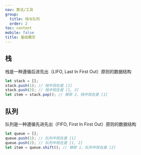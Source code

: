 ```yaml
---
nav: 算法/工具
group:
  title: 栈与队列
  order: 2
toc: content
mobile: false
title: 基础概念
---
```


## 栈

栈是一种遵循后进先出（LIFO, Last In First Out）原则的数据结构

```js
let stack = [];
stack.push(1); // 栈中现在是 [1]
stack.push(2); // 栈中现在是 [1, 2]
let item = stack.pop(); // 移除 2，栈中现在是 [1]
```

## 队列

队列是一种遵循先进先出（FIFO, First In First Out）原则的数据结构

```js
let queue = [];
queue.push(1); // 队列中现在是 [1]
queue.push(2); // 队列中现在是 [1, 2]
let item = queue.shift(); // 移除 1，队列中现在是 [2]
```

